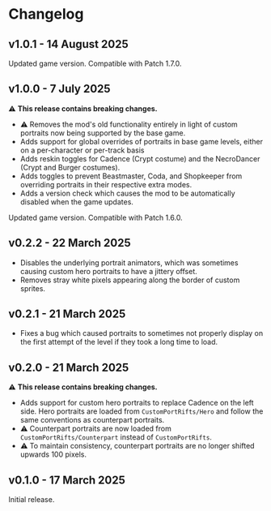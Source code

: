 # Changelog

## v1.0.1 - 14 August 2025
Updated game version. Compatible with Patch 1.7.0.

## v1.0.0 - 7 July 2025
⚠️ **This release contains breaking changes.**
- ⚠️ Removes the mod's old functionality entirely in light of custom portraits now being supported by the base game.
- Adds support for global overrides of portraits in base game levels, either on a per-character or per-track basis
- Adds reskin toggles for Cadence (Crypt costume) and the NecroDancer (Crypt and Burger costumes).
- Adds toggles to prevent Beastmaster, Coda, and Shopkeeper from overriding portraits in their respective extra modes.
- Adds a version check which causes the mod to be automatically disabled when the game updates.

Updated game version. Compatible with Patch 1.6.0.

## v0.2.2 - 22 March 2025
- Disables the underlying portrait animators, which was sometimes causing custom hero portraits to have a jittery offset.
- Removes stray white pixels appearing along the border of custom sprites.

## v0.2.1 - 21 March 2025
- Fixes a bug which caused portraits to sometimes not properly display on the first attempt of the level if they took a long time to load.

## v0.2.0 - 21 March 2025
⚠️ **This release contains breaking changes.**
- Adds support for custom hero portraits to replace Cadence on the left side. Hero portraits are loaded from `CustomPortRifts/Hero` and follow the same conventions as counterpart portraits.
- ⚠️ Counterpart portraits are now loaded from `CustomPortRifts/Counterpart` instead of `CustomPortRifts`.
- ⚠️ To maintain consistency, counterpart portraits are no longer shifted upwards 100 pixels.

## v0.1.0 - 17 March 2025
Initial release.
